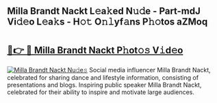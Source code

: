 ## Milla Brandt Nackt L𝚎a𝚔ed N𝚞𝚍e - Part-mdJ Vi𝚍𝚎o L𝚎a𝚔s - H𝚘𝚝 O𝚗𝚕yf𝚊ns P𝚑𝚘tos aZMoq

# <h2><a href="http://kf2rx5l.oniu.top/?m=Milla+Brandt+Nackt">🔗👉 🔴 Milla Brandt Nackt P𝚑ot𝚘𝚜 V𝚒d𝚎o</a></h2>

[![Milla Brandt Nackt Nu𝚍e𝚜](https://i.imgur.com/0qMVB7G.gif)](http://kf2rx5l.oniu.top/?m=Milla+Brandt+Nackt)
Social media influencer Milla Brandt Nackt, celebrated for sharing dance and lifestyle information, consisting of presentations and blogs. Inspiring public speaker Milla Brandt Nackt, celebrated for their ability to inspire and motivate large audiences.  
